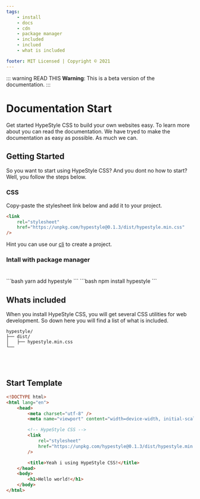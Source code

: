 ```yaml
---
tags:
    - install
    - docs
    - cdn
    - package manager
    - included
    - inclued
    - what is included

footer: MIT Licensed | Copyright © 2021
---
```


::: warning READ THIS
**Warning**: This is a beta version of the documentation.
:::

# Documentation Start

Get started HypeStyle CSS to build your own websites easy. To learn more about you can read the documentation.
We have tryed to make the documentation as easy as possible. As much we can.

## Getting Started

So you want to start using HypeStyle CSS? And you dont no how to start? Well, you follow the steps below.

### CSS

Copy-paste the stylesheet link below and add it to your project.

```html
<link
    rel="stylesheet"
    href="https://unpkg.com/hypestyle@0.1.3/dist/hypestyle.min.css"
/>
```

Hint you can use our [cli](/docs/cli/installation) to create a project.

### Intall with package manager

#

<code-group>
<code-block title="YARN">
```bash
yarn add hypestyle
```
</code-block>

<code-block title="NPM" active>
```bash
npm install hypestyle
```
</code-block>
</code-group>

<br>

## Whats included

When you install HypeStyle CSS, you will get several CSS utilities for web development. So down here you will find a list of what is included.

```text
hypestyle/
├── dist/
│   ├── hypestyle.min.css
└──
```

<br>

<br>

## Start Template

```html
<!DOCTYPE html>
<html lang="en">
    <head>
        <meta charset="utf-8" />
        <meta name="viewport" content="width=device-width, initial-scale=1" />

        <!-- HypeStyle CSS -->
        <link
            rel="stylesheet"
            href="https://unpkg.com/hypestyle@0.1.3/dist/hypestyle.min.css"
        />

        <title>Yeah i using HypeStyle CSS!</title>
    </head>
    <body>
        <h1>Hello world!</h1>
    </body>
</html>
```
